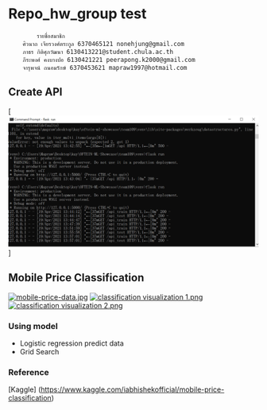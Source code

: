 # Repo_hw_group test

 			รายชื่อสมาชิก
    	ศิวนาถ เจียรวงศ์ตระกูล 6370465121 nonehjung@gmail.com
    	ภาธร กิติศุภวัฒนา 6130413221@student.chula.ac.th
    	ภีระพงศ์ คงบางปอ 6130421221 peerapong.k2000@gmail.com
    	จารุพจน์ ถนอมรักษ์ 6370453621 mapraw1997@hotmail.com

## Create API 
[![flask run.PNG](./pictures/flaskrun.PNG)] 



## Mobile Price Classification

[![mobile-price-data.jpg](https://i.postimg.cc/KjQhHJ9y/mobile-price-data.jpg)](https://postimg.cc/Zv9Q9Ftf)
[![classification visualization 1.png](https://i.postimg.cc/htdMRzgQ/classification-visualization-1.png)](https://postimg.cc/w19DhB19)
[![classification visualization 2.png](https://i.postimg.cc/TwBm2QTV/classification-visualization-2.png)](https://postimg.cc/Kkr4JPkj)


### Using model

* Logistic regression predict data
* Grid Search


### Reference
[Kaggle] (https://www.kaggle.com/iabhishekofficial/mobile-price-classification)

